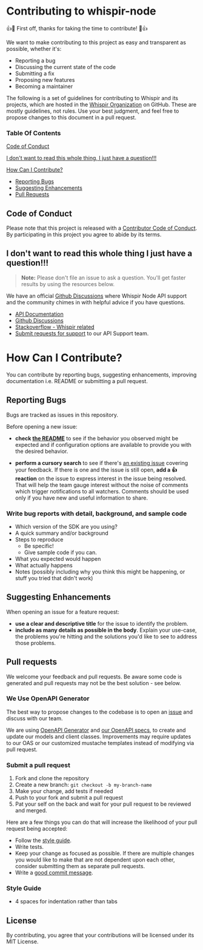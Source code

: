 # Contributing to whispir-node
:+1::tada: First off, thanks for taking the time to contribute! :tada::+1:

We want to make contributing to this project as easy and transparent as possible, whether it's:

- Reporting a bug
- Discussing the current state of the code
- Submitting a fix
- Proposing new features
- Becoming a maintainer

The following is a set of guidelines for contributing to Whispir and its projects, which are hosted in the [Whispir Organization](https://github.com/whispir) on GitHub. These are mostly guidelines, not rules. Use your best judgment, and feel free to propose changes to this document in a pull request.

### Table Of Contents
[Code of Conduct](#code-of-conduct)

[I don't want to read this whole thing, I just have a question!!!](#i-dont-want-to-read-this-whole-thing-i-just-have-a-question)

[How Can I Contribute?](#how-can-i-contribute)
  * [Reporting Bugs](#reporting-bugs)
  * [Suggesting Enhancements](#suggesting-enhancements)
  * [Pull Requests](#pull-requests)


## Code of Conduct
Please note that this project is released with a [Contributor Code of Conduct](/CODE_OF_CONDUCT.md). By participating in this project you agree to abide by its terms.

## I don't want to read this whole thing I just have a question!!!

> **Note:** Please don't file an issue to ask a question. You'll get faster results by using the resources below.

We have an official [Github Discussions](#) where Whispir Node API support and the community chimes in with helpful advice if you have questions.

- [API Documentation](https://developers.whispir.com/)
- [Github Discussions](https://github.com/whispir/whispir-node/discussions)
- [Stackoverflow - Whispir related](https://stackoverflow.com/questions/tagged/whispir?sort=Newest)
- [Submit requests for support](mailto:support@whispir.com?subject=Whispir%Node%20SDK%20Support%20Request) to our API Support team.

# How Can I Contribute?

You can contribute by reporting bugs, suggesting enhancements, improving documentation i.e. README or submitting a pull request.

## Reporting Bugs

Bugs are tracked as issues in this repository.

Before opening a new issue:
* **check [the README](https://github.com/whispir/whispir-node/blob/main/README.md)** to see if the behavior you observed might be expected and if configuration options are available to provide you with the desired behavior.

* **perform a cursory search** to see if there's [an existing issue](https://github.com/whispir/whispir-node/issues) covering your feedback. If there is one and the issue is still open, **add a :+1: reaction** on the issue to express interest in the issue being resolved. That will help the team gauge interest without the noise of comments which trigger notifications to all watchers. Comments should be used only if you have new and useful information to share.

### Write bug reports with detail, background, and sample code

- Which version of the SDK are you using?
- A quick summary and/or background
- Steps to reproduce
  - Be specific!
  - Give sample code if you can. 
- What you expected would happen
- What actually happens
- Notes (possibly including why you think this might be happening, or stuff you tried that didn't work)

## Suggesting Enhancements

When opening an issue for a feature request:
* **use a clear and descriptive title** for the issue to identify the problem.
* **include as many details as possible in the body**. Explain your use-case, the problems you're hitting and the solutions you'd like to see to address those problems.

## Pull requests

We welcome your feedback and pull requests. Be aware some code is generated and pull requests may not be the best solution -  see below.

### We Use OpenAPI Generator
The best way to propose changes to the codebase is to open an [issue](https://github.com/whispir/whispir-node/issues) and discuss with our team.  

We are using [OpenAPI Generator](https://github.com/OpenAPITools/openapi-generator) and [our OpenAPI specs](https://github.com/whispir/openapi), to create and update our models and client classes.  Improvements may require updates to our OAS or our customized mustache templates instead of modifying via pull request.

### Submit a pull request

1. Fork and clone the repository
1. Create a new branch: `git checkout -b my-branch-name`
1. Make your change, add tests if needed
1. Push to your fork and submit a pull request
1. Pat your self on the back and wait for your pull request to be reviewed and merged.

Here are a few things you can do that will increase the likelihood of your pull request being accepted:

- Follow the [style guide](#style-guide).
- Write tests.
- Keep your change as focused as possible. If there are multiple changes you would like to make that are not dependent upon each other, consider submitting them as separate pull requests.
- Write a [good commit message](http://tbaggery.com/2008/04/19/a-note-about-git-commit-messages.html).

### Style Guide

* 4 spaces for indentation rather than tabs

## License
By contributing, you agree that your contributions will be licensed under its MIT License.
